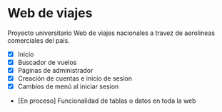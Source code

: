 # Web de viajes

Proyecto universitario
Web de viajes nacionales a travez de aerolineas comerciales del país.

- [x] Inicio
- [x] Buscador de vuelos
- [x] Páginas de administrador
- [x] Creación de cuentas e inicio de sesion
- [x] Cambios de menú al iniciar sesion
- [En proceso] Funcionalidad de tablas o datos en toda la web
